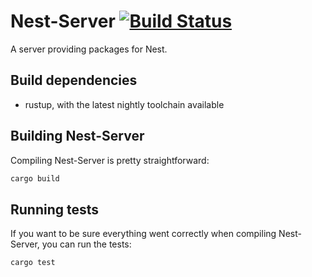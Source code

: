 # Nest-Server [![Build Status](https://travis-ci.org/raven-os/nest-server.svg?branch=master)](https://travis-ci.org/raven-os/nest-server)

A server providing packages for Nest.

## Build dependencies
* rustup, with the latest nightly toolchain available

## Building Nest-Server

Compiling Nest-Server is pretty straightforward:

```bash
cargo build
```

## Running tests

If you want to be sure everything went correctly when compiling Nest-Server, you can run the tests:

```bash
cargo test
```
